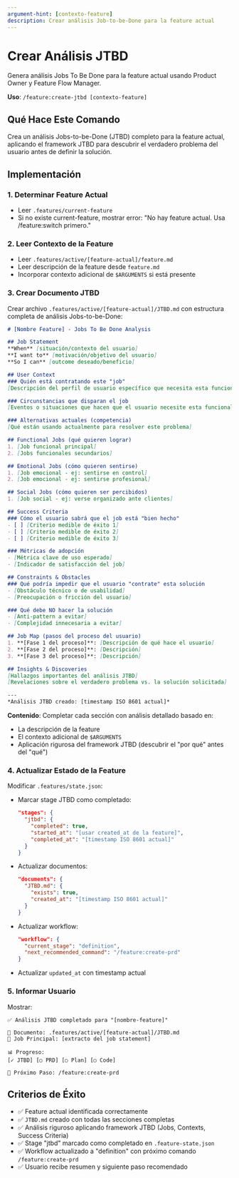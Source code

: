 ```yaml
---
argument-hint: [contexto-feature]
description: Crear análisis Job-to-be-Done para la feature actual
---
```


# Crear Análisis JTBD

Genera análisis Jobs To Be Done para la feature actual usando Product Owner y Feature Flow Manager.

**Uso**: `/feature:create-jtbd [contexto-feature]`

## Qué Hace Este Comando

Crea un análisis Jobs-to-be-Done (JTBD) completo para la feature actual, aplicando el framework JTBD para descubrir el verdadero problema del usuario antes de definir la solución.

## Implementación

### 1. Determinar Feature Actual
- Leer `.features/current-feature`
- Si no existe current-feature, mostrar error: "No hay feature actual. Usa /feature:switch <nombre> primero."

### 2. Leer Contexto de la Feature
- Leer `.features/active/[feature-actual]/feature.md`
- Leer descripción de la feature desde `feature.md`
- Incorporar contexto adicional de `$ARGUMENTS` si está presente

### 3. Crear Documento JTBD
Crear archivo `.features/active/[feature-actual]/JTBD.md` con estructura completa de análisis Jobs-to-be-Done:

```markdown
# [Nombre Feature] - Jobs To Be Done Analysis

## Job Statement
**When** [situación/contexto del usuario]
**I want to** [motivación/objetivo del usuario]
**So I can** [outcome deseado/beneficio]

## User Context
### Quién está contratando este "job"
[Descripción del perfil de usuario específico que necesita esta funcionalidad]

### Circunstancias que disparan el job
[Eventos o situaciones que hacen que el usuario necesite esta funcionalidad]

### Alternativas actuales (competencia)
[Qué están usando actualmente para resolver este problema]

## Functional Jobs (qué quieren lograr)
1. [Job funcional principal]
2. [Jobs funcionales secundarios]

## Emotional Jobs (cómo quieren sentirse)
1. [Job emocional - ej: sentirse en control]
2. [Job emocional - ej: sentirse profesional]

## Social Jobs (cómo quieren ser percibidos)
1. [Job social - ej: verse organizado ante clientes]

## Success Criteria
### Cómo el usuario sabrá que el job está "bien hecho"
- [ ] [Criterio medible de éxito 1]
- [ ] [Criterio medible de éxito 2]
- [ ] [Criterio medible de éxito 3]

### Métricas de adopción
- [Métrica clave de uso esperado]
- [Indicador de satisfacción del job]

## Constraints & Obstacles
### Qué podría impedir que el usuario "contrate" esta solución
- [Obstáculo técnico o de usabilidad]
- [Preocupación o fricción del usuario]

### Qué debe NO hacer la solución
- [Anti-pattern a evitar]
- [Complejidad innecesaria a evitar]

## Job Map (pasos del proceso del usuario)
1. **[Fase 1 del proceso]**: [Descripción de qué hace el usuario]
2. **[Fase 2 del proceso]**: [Descripción]
3. **[Fase 3 del proceso]**: [Descripción]

## Insights & Discoveries
[Hallazgos importantes del análisis JTBD]
[Revelaciones sobre el verdadero problema vs. la solución solicitada]

---
*Análisis JTBD creado: [timestamp ISO 8601 actual]*
```

**Contenido**: Completar cada sección con análisis detallado basado en:
- La descripción de la feature
- El contexto adicional de `$ARGUMENTS`
- Aplicación rigurosa del framework JTBD (descubrir el "por qué" antes del "qué")

### 4. Actualizar Estado de la Feature
Modificar `.features/state.json`:

- Marcar stage JTBD como completado:
  ```json
  "stages": {
    "jtbd": {
      "completed": true,
      "started_at": "[usar created_at de la feature]",
      "completed_at": "[timestamp ISO 8601 actual]"
    }
  }
  ```
- Actualizar documentos:
  ```json
  "documents": {
    "JTBD.md": {
      "exists": true,
      "created_at": "[timestamp ISO 8601 actual]"
    }
  }
  ```
- Actualizar workflow:
  ```json
  "workflow": {
    "current_stage": "definition",
    "next_recommended_command": "/feature:create-prd"
  }
  ```
- Actualizar `updated_at` con timestamp actual

### 5. Informar Usuario
Mostrar:
```
✅ Análisis JTBD completado para "[nombre-feature]"

📝 Documento: .features/active/[feature-actual]/JTBD.md
🎯 Job Principal: [extracto del job statement]

📊 Progreso:
[✓ JTBD] [○ PRD] [○ Plan] [○ Code]

🚀 Próximo Paso: /feature:create-prd
```

## Criterios de Éxito

- ✅ Feature actual identificada correctamente
- ✅ `JTBD.md` creado con todas las secciones completas
- ✅ Análisis riguroso aplicando framework JTBD (Jobs, Contexts, Success Criteria)
- ✅ Stage "jtbd" marcado como completado en `.feature-state.json`
- ✅ Workflow actualizado a "definition" con próximo comando `/feature:create-prd`
- ✅ Usuario recibe resumen y siguiente paso recomendado

